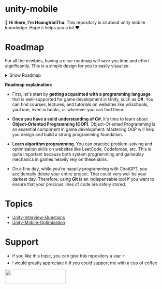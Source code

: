 # unity-mobile

👋 **Hi there, I'm HoangVanThu**. This repository is all about unity mobile knowledge. Hope it helps you a lot ❤

# Roadmap

For all the newbies, having a clear roadmap will save you time and effort significantly. This is a simple design for you to easily visualize:

<details><summary>Show Roadmap</summary>
<p>
	<div align="center">
	<img src="https://github.com/GuardianOfGods/unity-mobile/assets/52252046/2a5995f6-38ff-456f-b996-73ff44339117">
  <p><b>Unity mobile roadmap</b></p>
</div>
</p>


</details>


**Roadmap explaination:**
- First, let's start by **getting acquainted with a programming language** that is well-supported for game development in Unity, such as **C#**. You can find courses, lectures, and tutorials on websites like w3schools, youTube, even in books, or wherever you can find them.
  
- **Once you have a solid understanding of C#**, it's time to learn about **Object-Oriented Programming (OOP)**. Object-Oriented Programming is an essential component in game development. Mastering OOP will help you design and build a strong programming foundation.
  
- **Learn algorithm programming**. You can practice problem-solving and optimization skills on websites like LeetCode, Codeforces, etc. This is quite important because both system programming and gameplay mechanics in games heavily rely on these skills.
  
- On a fine day, while you're happily programming with ChatGPT, you accidentally delete your entire project. That could very well be your darkest day. Therefore, using **Git** is an indispensable tool if you want to ensure that your precious lines of code are safely stored.

# Topics
- [Unity-Interview-Questions](https://github.com/GuardianOfGods/unity-interview-questions)
- [Unity-Mobile-Optimization](https://github.com/GuardianOfGods/unity-mobile-optimization)

# Support
- If you like this topic, you can give this repository a star ⭐
- I would greatly appreciate it if you could support me with a cup of coffee
<a href="https://www.buymeacoffee.com/HoangVanThu">
  <img src="https://www.the3rdsequence.com/texturedb/images/donate/buymeacoffee.svg" width="200" height="47"/>
</a>
